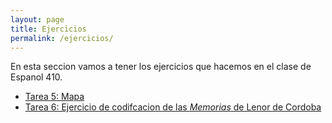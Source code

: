 ```yaml
---
layout: page
title: Ejercicios
permalink: /ejercicios/
---
```


En esta seccion vamos a tener los ejercicios que hacemos en el clase de Espanol 410. 

- [Tarea 5: Mapa](https://gmagnant00.github.io/ejercicios/mapa.html)
- [Tarea 6: Ejercicio de codifcacion de las *Memorias* de Lenor de Cordoba](https://gmagnant00.github.io/ejercicios/LLC_memorias.html)


